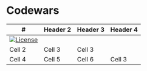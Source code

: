 # Codewars
| # | Header 2 | Header 3 | Header 4 |
|----------|----------|----------|----------|
| [![License](https://img.shields.io/badge/license-MIT-blue.svg)](https://opensource.org/licenses/MIT)
   | Cell 2   | Cell 3   | Cell 3   |
| Cell 4   | Cell 5   | Cell 6   | Cell 3   |
